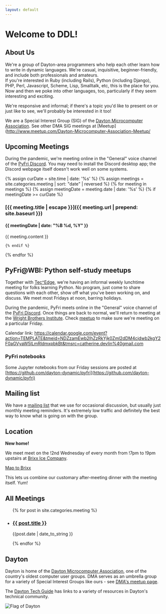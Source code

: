 ```yaml
---
layout: default
---
```


# Welcome to DDL!

## About Us

We're a group of Dayton-area programmers who help each other learn how to 
write in dynamic languages.  We're casual, inquisitive, 
beginner-friendly, and include both professionals and amateurs.  
If you're interested in Ruby (including Rails), Python (including Django), 
PHP, Perl, Javascript, Scheme, Lisp, Smalltalk, etc, this is the place
for you.  Now and then we poke into other languages, too, particularly 
if they seem interesting and exciting. 

We're responsive and informal; if there's a topic you'd like to present 
on or just like to see, we'll probably be interested in it too!

We are a Special Interest Group (SIG) of the [Dayton Microcomputer 
Association](http://dma1.org/).  See other DMA SIG meetings
at [Meetup](http://www.meetup.com/Dayton-Microcomputer-Association-Meetup/
<a name="#next-meeting-topic"></a>

## Upcoming Meetings

During the pandemic, we're meeting online in the "General" voice channel 
of the [PyFri Discord](https://discord.gg/9SgTh3T).  You may need to 
install the Discord desktop app; the Discord webpage itself doesn't 
work well on some systems.

{% assign curDate = site.time | date: '%s' %}
{% assign meetings = site.categories.meeting | sort: "date" | reversed %}
{% for meeting in meetings %}
    {% assign meetingDate = meeting.date | date: '%s' %}
    {% if meetingDate >= curDate %}

### [{{ meeting.title | escape }}]({{ meeting.url | prepend: site.baseurl }})

#### {{ meetingDate | date: "%B %d, %Y" }}

{{ meeting.content }}

    {% endif %}
{% endfor %}

<a name="ml"></a>

## PyFri@WBI: Python self-study meetups

Together with [Tec^Edge](http://wbi-icc.com/centers-services/tecedge-icc), 
we're having an informal weekly lunchtime meeting
for folks learning Python.  No program, just come to share questions with each 
other, show off what you've been working on, and discuss.  We meet most 
Fridays at noon, barring holidays.

During the pandemic, PyFri meets online in the "General" voice channel 
of the [PyFri Discord](https://discord.gg/9SgTh3T).  Once things are 
back to normal, we'll return to meeting at the 
[Wright Brothers Institute](https://www.wbi-innovates.com/).  Check 
[meetup](https://www.meetup.com/Dayton-Microcomputer-Association-Meetup)
to make sure we're meeting on a particular Friday.

Calendar link:
https://calendar.google.com/event?action=TEMPLATE&tmeid=NDZzamEwb2lhZzRkYjk0Zml2dDM4cjdwb2kgY2F0aGVyaW5lLmRldmxpbkBt&tmsrc=catherine.devlin%40gmail.com

### PyFri notebooks 

Some Jupyter notebooks from our Friday sessions are posted at [https://github.com/dayton-dynamic/pyfri](https://github.com/dayton-dynamic/pyfri)

## Mailing list

We have a [mailing list](http://lists.dma1.org/listinfo.cgi/dynamic-lang-sig-dma1.org) that we use for occasional discussion, but usually just monthly meeting reminders. It's extremely low traffic and definitely the best way to know what is going on with the group.

<a name="location"></a>

## Location

**New home!** 

We meet meet on the !2nd Wednesday of every month from
!7pm to !9pm upstairs at [Brixx Ice Company](https://www.brixxicecompany.com/).

[Map to Brixx](https://www.google.com/maps/place/Brixx+Ice+Company/@39.7635846,-84.1858403,17z/data=!3m1!4b1!4m5!3m4!1s0x884083fd2dda9455:0x1bad2c04f439a0b6!8m2!3d39.7635846!4d-84.1836462)

This lets us combine our customary after-meeting dinner with the 
meeting itself.  Yum!

<a name="past-meetings"></a>

## All Meetings

<ul>

{% for post in site.categories.meeting %}

  <li>
    <a href="{{ post.url }}">
      <h3> {{ post.title }}</h3>
    </a>
    {{post.date | date_to_string }}
  </li>

{% endfor %}

</ul>

<a name="dayton"></a>

## Dayton

Dayton is home of the [Dayton Microcomputer Association](http://dma1.org/), one of the 
country's oldest computer user groups.  DMA serves as an umbrella group for a variety of 
Special Interest Groups like ours - see 
[DMA's meetup page](http://www.meetup.com/Dayton-Microcomputer-Association-Meetup/).

The [Dayton Tech Guide](http://www.daytontechguide.com/) has links to a variety 
of resources in Dayton's technical community.
 
![Flag of Dayton](http://i0.wp.com/www.gemcityhilltop.org/wp-content/uploads/2012/12/Dayton-Flag.jpg?fit=300%2C225)
